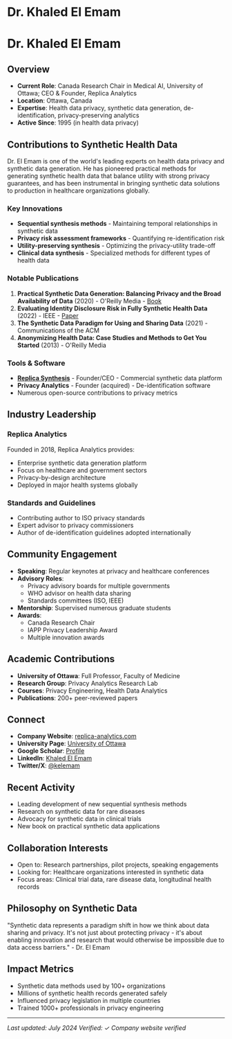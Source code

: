 # Dr. Khaled El Emam

# Dr. Khaled El Emam

## Overview
- **Current Role**: Canada Research Chair in Medical AI, University of Ottawa; CEO & Founder, Replica Analytics
- **Location**: Ottawa, Canada
- **Expertise**: Health data privacy, synthetic data generation, de-identification, privacy-preserving analytics
- **Active Since**: 1995 (in health data privacy)

## Contributions to Synthetic Health Data

Dr. El Emam is one of the world's leading experts on health data privacy and synthetic data generation. He has pioneered practical methods for generating synthetic health data that balance utility with strong privacy guarantees, and has been instrumental in bringing synthetic data solutions to production in healthcare organizations globally.

### Key Innovations
- **Sequential synthesis methods** - Maintaining temporal relationships in synthetic data
- **Privacy risk assessment frameworks** - Quantifying re-identification risk
- **Utility-preserving synthesis** - Optimizing the privacy-utility trade-off
- **Clinical data synthesis** - Specialized methods for different types of health data

### Notable Publications
1. **Practical Synthetic Data Generation: Balancing Privacy and the Broad Availability of Data** (2020) - O'Reilly Media - [Book](https://www.oreilly.com/library/view/practical-synthetic-data/9781492072737/)
2. **Evaluating Identity Disclosure Risk in Fully Synthetic Health Data** (2022) - IEEE - [Paper](https://ieeexplore.ieee.org/document/9669023)
3. **The Synthetic Data Paradigm for Using and Sharing Data** (2021) - Communications of the ACM
4. **Anonymizing Health Data: Case Studies and Methods to Get You Started** (2013) - O'Reilly Media

### Tools & Software
- **[Replica Synthesis](https://replica-analytics.com/)** - Founder/CEO - Commercial synthetic data platform
- **Privacy Analytics** - Founder (acquired) - De-identification software
- Numerous open-source contributions to privacy metrics

## Industry Leadership

### Replica Analytics
Founded in 2018, Replica Analytics provides:
- Enterprise synthetic data generation platform
- Focus on healthcare and government sectors
- Privacy-by-design architecture
- Deployed in major health systems globally

### Standards and Guidelines
- Contributing author to ISO privacy standards
- Expert advisor to privacy commissioners
- Author of de-identification guidelines adopted internationally

## Community Engagement
- **Speaking**: Regular keynotes at privacy and healthcare conferences
- **Advisory Roles**: 
  - Privacy advisory boards for multiple governments
  - WHO advisor on health data sharing
  - Standards committees (ISO, IEEE)
- **Mentorship**: Supervised numerous graduate students
- **Awards**: 
  - Canada Research Chair
  - IAPP Privacy Leadership Award
  - Multiple innovation awards

## Academic Contributions
- **University of Ottawa**: Full Professor, Faculty of Medicine
- **Research Group**: Privacy Analytics Research Lab
- **Courses**: Privacy Engineering, Health Data Analytics
- **Publications**: 200+ peer-reviewed papers

## Connect
- **Company Website**: [replica-analytics.com](https://replica-analytics.com/)
- **University Page**: [University of Ottawa](https://www.uottawa.ca/)
- **Google Scholar**: [Profile](https://scholar.google.ca/citations?user=_JApRIwAAAAJ)
- **LinkedIn**: [Khaled El Emam](https://www.linkedin.com/in/khaled-el-emam/)
- **Twitter/X**: [@kelemam](https://twitter.com/kelemam)

## Recent Activity
- Leading development of new sequential synthesis methods
- Research on synthetic data for rare diseases
- Advocacy for synthetic data in clinical trials
- New book on practical synthetic data applications

## Collaboration Interests
- Open to: Research partnerships, pilot projects, speaking engagements
- Looking for: Healthcare organizations interested in synthetic data
- Focus areas: Clinical trial data, rare disease data, longitudinal health records

## Philosophy on Synthetic Data

"Synthetic data represents a paradigm shift in how we think about data sharing and privacy. It's not just about protecting privacy - it's about enabling innovation and research that would otherwise be impossible due to data access barriers." - Dr. El Emam

## Impact Metrics
- Synthetic data methods used by 100+ organizations
- Millions of synthetic health records generated safely
- Influenced privacy legislation in multiple countries
- Trained 1000+ professionals in privacy engineering

---
*Last updated: July 2024*
*Verified: ✓ Company website verified*
